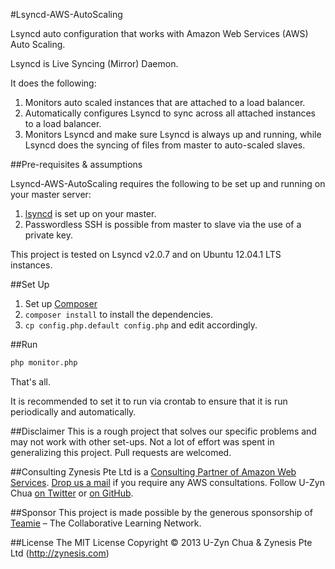 #Lsyncd-AWS-AutoScaling

Lsyncd auto configuration that works with Amazon Web Services (AWS) Auto Scaling.

Lsyncd is Live Syncing (Mirror) Daemon.

It does the following:

1. Monitors auto scaled instances that are attached to a load balancer.
2. Automatically configures Lsyncd to sync across all attached instances to a load balancer.
3. Monitors Lsyncd and make sure Lsyncd is always up and running, while Lsyncd does the syncing of files from master to auto-scaled slaves.

##Pre-requisites & assumptions

Lsyncd-AWS-AutoScaling requires the following to be set up and running on your master server:

1. [lsyncd](https://github.com/axkibe/lsyncd) is set up on your master.
1. Passwordless SSH is possible from master to slave via the use of a private key.

This project is tested on Lsyncd v2.0.7 and on Ubuntu 12.04.1 LTS instances.

##Set Up

1. Set up [Composer](http://getcomposer.org/)
1. `composer install` to install the dependencies.
1. `cp config.php.default config.php` and edit accordingly.

##Run

```bash
php monitor.php
```

That's all.

It is recommended to set it to run via crontab to ensure that it is run periodically and automatically.

##Disclaimer
This is a rough project that solves our specific problems and may not work with other set-ups. Not a lot of effort was spent in generalizing this project. Pull requests are welcomed.

##Consulting
Zynesis Pte Ltd is a [Consulting Partner of Amazon Web Services](https://aws.amazon.com/solution-providers/si/zynesis-consulting).
[Drop us a mail](mailto:nihao@zynesis.com) if you require any AWS consultations.
Follow U-Zyn Chua [on Twitter](http://twitter.com/uzyn) or [on GitHub](http://github.com/uzyn).

##Sponsor
This project is made possible by the generous sponsorship of [Teamie](https://theteamie.com) – The Collaborative Learning Network.

##License
The MIT License
Copyright © 2013 U-Zyn Chua & Zynesis Pte Ltd (http://zynesis.com)